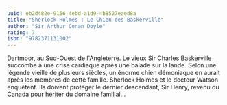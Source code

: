 ```yaml
---
uuid: eb2d482e-9156-4ebd-a1d9-4b8527eaed8a
title: "Sherlock Holmes : Le Chien des Baskerville"
author: "Sir Arthur Conan Doyle"
rating: 7
isbn: "9782371131002"
---
```


Dartmoor, au Sud-Ouest de l'Angleterre. Le vieux Sir Charles Baskerville succombe à une crise cardiaque après une balade sur la lande. Selon une légende vieille de plusieurs siècles, un énorme chien démoniaque en aurait après les membres de cette famille. Sherlock Holmes et le docteur Watson enquêtent. Ils doivent protéger le dernier descendant, Sir Henry, revenu du Canada pour hériter du domaine familial...